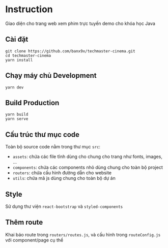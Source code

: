 # Instruction

Giao diện cho trang web xem phim trực tuyến demo cho khóa học Java

## Cài đặt

```
git clone https://github.com/banx9x/techmaster-cinema.git
cd techmaster-cinema
yarn install
```

## Chạy máy chủ Development

```
yarn dev
```

## Build Production

```
yarn build
yarn serve
```

## Cấu trúc thư mục code

Toàn bộ source code nằm trong thư mục `src`:

-   `assets`: chứa các file tĩnh dùng cho chung cho trang như fonts, images, ...
-   `components`: chứa các components nhỏ dùng chung cho toàn bộ project
-   `routers`: chứa cấu hình đường dẫn cho website
-   `utils`: chứa mã js dùng chung cho toàn bộ dự án

## Style

Sử dụng thư viện `react-bootstrap` và `styled-components`

## Thêm route

Khai báo route trong `routers/routes.js`, và cấu hình trong `routeConfig.js` với component/page cụ thể
